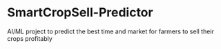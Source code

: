 # SmartCropSell-Predictor
AI/ML project to predict the best time and market for farmers to sell their crops profitably
